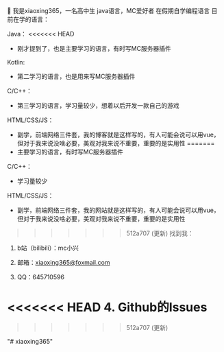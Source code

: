 👋 我是xiaoxing365，一名高中生
java语言，MC爱好者
在假期自学编程语言
目前在学的语言：

Java：
<<<<<<< HEAD
- 刚才提到了，也是主要学习的语言，有时写MC服务器插件

Kotlin:
- 第二学习的语言，也是用来写MC服务器插件

C/C++：
- 第三学习的语言，学习量较少，想着以后开发一款自己的游戏

HTML/CSS/JS：
- 副学，前端网络三件套，我的博客就是这样写的，有人可能会说可以用vue，但对于我来说没啥必要，美观对我来说不重要，重要的是实用性
=======
- 主要学习的语言，有时写MC服务器插件

C/C++：
- 学习量较少

HTML/CSS/JS：
- 副学，前端网络三件套，我的网站就是这样写的，有人可能会说可以用vue，但对于我来说没啥必要，美观对我来说不重要，重要的是实用性

>>>>>>> 512a707 (更新)
找到我：

1.	b站（bilibili）：mc小兴

2.	邮箱：xiaoxing365@foxmail.com

3.	QQ：645710596

<<<<<<< HEAD
4.	Github的Issues
=======
>>>>>>> 512a707 (更新)

"# xiaoxing365" 
